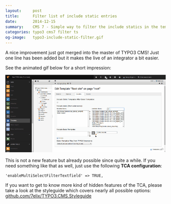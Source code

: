 ```yaml
---
layout:     post
title:      Filter list of include static entries
date:       2014-12-15
summary:    CMS 7 - Simple way to filter the include statics in the template record
categories: typo3 cms7 filter ts
og-image:   typo3-include-static-filter.gif
---
```


A nice improvement just got merged into the master of TYPO3 CMS! Just one line has been added but 
it makes the live of an integrator a bit easier.

See the animated gif below for a short impression:

![Screen capture of filtering](/assets/typo3-include-static-filter.gif)

This is not a new feature but already possible since quite a while. If you need something like that as well, 
just use the following **TCA configuration**:

	'enableMultiSelectFilterTextfield' => TRUE,
	
If you want to get to know more kind of hidden features of the TCA, please take a look at the styleguide which covers
nearly all possible options: [github.com/7elix/TYPO3.CMS.Styleguide](https://github.com/7elix/TYPO3.CMS.Styleguide)